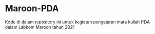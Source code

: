 # Maroon-PDA
Kode di dalam repository ini untuk kegiatan pengajaran mata kuliah PDA dalam Labkom Maroon tahun 2021
